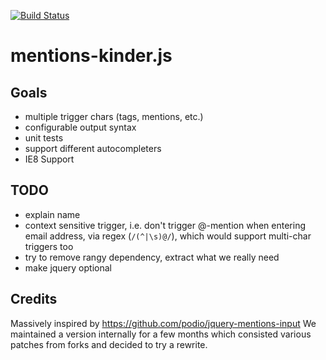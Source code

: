 [![Build Status](https://travis-ci.org/mixxt/mentions-kinder.js.png?branch=develop)](https://travis-ci.org/mixxt/mentions-kinder.js)

mentions-kinder.js
=================

## Goals
- multiple trigger chars (tags, mentions, etc.)
- configurable output syntax
- unit tests
- support different autocompleters
- IE8 Support

## TODO
- explain name
- context sensitive trigger, i.e. don't trigger @-mention when entering email address, via regex (`/(^|\s)@/`), which would support multi-char triggers too
- try to remove rangy dependency, extract what we really need
- make jquery optional

## Credits
Massively inspired by https://github.com/podio/jquery-mentions-input
We maintained a version internally for a few months which consisted various patches from forks and decided to try a rewrite.
